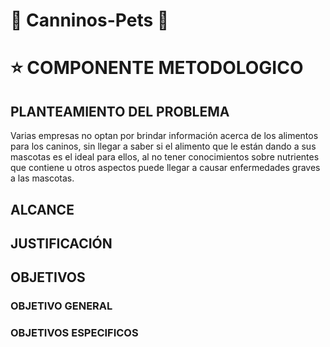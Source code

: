 # :dog: Canninos-Pets :dog:

# :star: COMPONENTE METODOLOGICO

## PLANTEAMIENTO DEL PROBLEMA
Varias empresas no optan por brindar información acerca de los alimentos para los caninos, sin llegar a saber si el alimento que le están dando a sus mascotas es el ideal para ellos, al no tener conocimientos sobre nutrientes que contiene u otros aspectos puede llegar a causar enfermedades graves a las mascotas.  
## ALCANCE
## JUSTIFICACIÓN
## OBJETIVOS
### OBJETIVO GENERAL
### OBJETIVOS ESPECIFICOS
